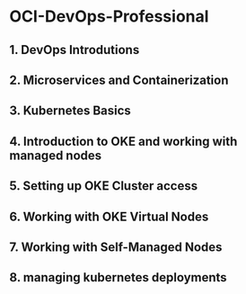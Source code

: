 # OCI-DevOps-Professional

## 1. DevOps Introdutions
## 2. Microservices and Containerization
## 3. Kubernetes Basics
## 4. Introduction to OKE and working with managed nodes
## 5. Setting up OKE Cluster access
## 6. Working with OKE Virtual Nodes
## 7. Working with Self-Managed Nodes
## 8. managing kubernetes deployments
